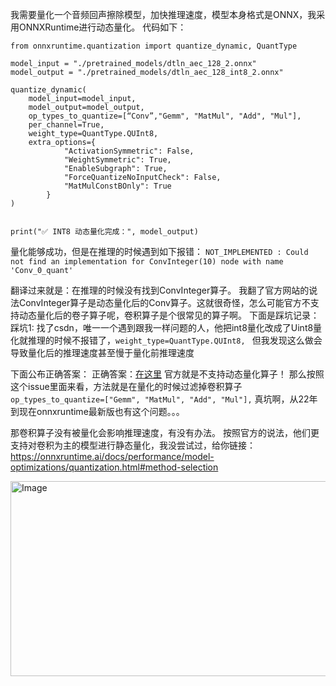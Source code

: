 我需要量化一个音频回声擦除模型，加快推理速度，模型本身格式是ONNX，我采用ONNXRuntime进行动态量化。
代码如下：
```
from onnxruntime.quantization import quantize_dynamic, QuantType

model_input = "./pretrained_models/dtln_aec_128_2.onnx"
model_output = "./pretrained_models/dtln_aec_128_int8_2.onnx"

quantize_dynamic(
    model_input=model_input,
    model_output=model_output,
    op_types_to_quantize=[“Conv”,"Gemm", "MatMul", "Add", "Mul"],
    per_channel=True,
    weight_type=QuantType.QUInt8,
    extra_options={
            "ActivationSymmetric": False,
            "WeightSymmetric": True,
            "EnableSubgraph": True,
            "ForceQuantizeNoInputCheck": False,
            "MatMulConstBOnly": True
        }
)


print("✅ INT8 动态量化完成：", model_output)
```

量化能够成功，但是在推理的时候遇到如下报错：
`NOT_IMPLEMENTED : Could not find an implementation for ConvInteger(10) node with name 'Conv_0_quant'`

翻译过来就是：在推理的时候没有找到ConvInteger算子。
我翻了官方网站的说法ConvInteger算子是动态量化后的Conv算子。这就很奇怪，怎么可能官方不支持动态量化后的卷子算子呢，卷积算子是个很常见的算子啊。
下面是踩坑记录：
踩坑1:
找了csdn，唯一一个遇到跟我一样问题的人，他把int8量化改成了Uint8量化就推理的时候不报错了，`weight_type=QuantType.QUInt8, ` 但我发现这么做会导致量化后的推理速度甚至慢于量化前推理速度

下面公布正确答案：
正确答案：[在这里](https://github.com/microsoft/onnxruntime/issues/15888) 官方就是不支持动态量化算子！ 
那么按照这个issue里面来看，方法就是在量化的时候过滤掉卷积算子
`op_types_to_quantize=["Gemm", "MatMul", "Add", "Mul"],`
真坑啊，从22年到现在onnxruntime最新版也有这个问题。。。

那卷积算子没有被量化会影响推理速度，有没有办法。
按照官方的说法，他们更支持对卷积为主的模型进行静态量化，我没尝试过，给你链接：
https://onnxruntime.ai/docs/performance/model-optimizations/quantization.html#method-selection

<img width="838" height="312" alt="Image" src="https://github.com/user-attachments/assets/f4125302-a65f-4196-b669-180bf244122e" />
